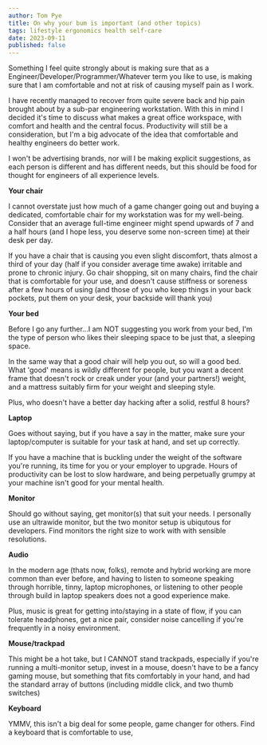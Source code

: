 ```yaml
---
author: Tom Pye
title: On why your bum is important (and other topics)
tags: lifestyle ergonomics health self-care 
date: 2023-09-11
published: false
---
```


Something I feel quite strongly about is making sure that as a Engineer/Developer/Programmer/Whatever term you like to use, is making sure that I am comfortable and not at risk of causing myself pain as I work.

I have recently managed to recover from quite severe back and hip pain brought about by a sub-par engineering workstation. With this in mind I decided it's time to discuss what makes a great office workspace, with comfort and health and the central focus. Productivity will still be a consideration, but I'm a big advocate of the idea that comfortable and healthy engineers do better work.

I won't be advertising brands, nor will I be making explicit suggestions, as each person is different and has different needs, but this should be food for thought for engineers of all experience levels.

**Your chair**

I cannot overstate just how much of a game changer going out and buying a dedicated, comfortable chair for my workstation was for my well-being. Consider that an average full-time engineer might spend upwards of 7 and a half hours (and I hope less, you deserve some non-screen time) at their desk per day.

If you have a chair that is causing you even slight discomfort, thats almost a third of your day (half if you consider average time awake) irritable and prone to chronic injury. Go chair shopping, sit on many chairs, find the chair that is comfortable for your use, and doesn't cause stiffness or soreness after a few hours of using (and those of you who keep things in your back pockets, put them on your desk, your backside will thank you)

**Your bed**

Before I go any further...I am NOT suggesting you work from your bed, I'm the type of person who likes their sleeping space to be just that, a sleeping space.

In the same way that a good chair will help you out, so will a good bed. What 'good' means is wildly different for people, but you want a decent frame that doesn't rock or creak under your (and your partners!) weight, and a mattress suitably firm for your weight and sleeping style.

Plus, who doesn't have a better day hacking after a solid, restful 8 hours?

**Laptop**

Goes without saying, but if you have a say in the matter, make sure your laptop/computer is suitable for your task at hand, and set up correctly.

If you have a machine that is buckling under the weight of the software you're running, its time for you or your employer to upgrade. Hours of productivity can be lost to slow hardware, and being perpetually grumpy at your machine isn't good for your mental health.

**Monitor**

Should go without saying, get monitor(s) that suit your needs. I personally use an ultrawide monitor, but the two monitor setup is ubiqutous for developers. Find monitors the right size to work with with sensible resolutions.

**Audio**

In the modern age (thats now, folks), remote and hybrid working are more common than ever before, and having to listen to someone speaking through horrible, tinny, laptop microphones, or listening to other people through build in laptop speakers does not a good experience make.

Plus, music is great for getting into/staying in a state of flow, if you can tolerate headphones, get a nice pair, consider noise cancelling if you're frequently in a noisy environment.

**Mouse/trackpad**

This might be a hot take, but I CANNOT stand trackpads, especially if you're running a multi-monitor setup, invest in a mouse, doesn't have to be a fancy gaming mouse, but something that fits comfortably in your hand, and had the standard array of buttons (including middle click, and two thumb switches)

**Keyboard**

YMMV, this isn't a big deal for some people, game changer for others. Find a keyboard that is comfortable to use, 
